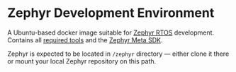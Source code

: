Zephyr Development Environment
==============================

A Ubuntu-based docker image suitable for [Zephyr RTOS](https://github.com/zephyrproject-rtos/zephyr)
development. Contains all [required tools](https://docs.zephyrproject.org/latest/getting_started/getting_started.html)
and the [Zephyr Meta SDK](https://docs.zephyrproject.org/latest/getting_started/installation_linux.html#zephyr-sdk).

Zephyr is expected to be located in `/zephyr` directory — either clone it there
or mount your local Zephyr repository on this path.
